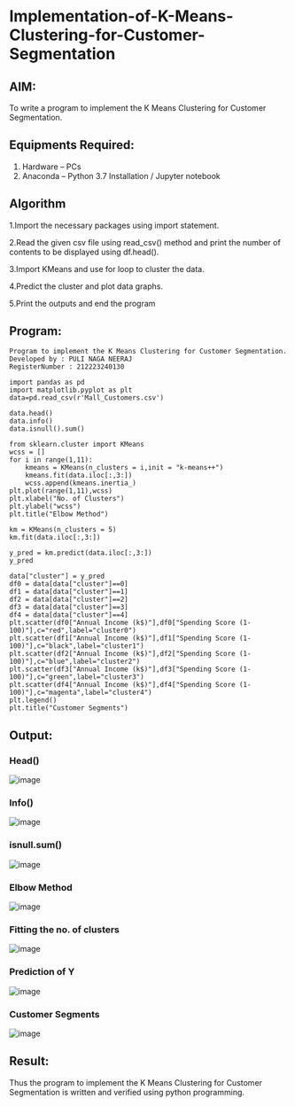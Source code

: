 # Implementation-of-K-Means-Clustering-for-Customer-Segmentation

## AIM:
To write a program to implement the K Means Clustering for Customer Segmentation.

## Equipments Required:
1. Hardware – PCs
2. Anaconda – Python 3.7 Installation / Jupyter notebook

## Algorithm
1.Import the necessary packages using import statement.

2.Read the given csv file using read_csv() method and print the number of contents to be displayed using df.head().

3.Import KMeans and use for loop to cluster the data.

4.Predict the cluster and plot data graphs.

5.Print the outputs and end the program
## Program:
```
Program to implement the K Means Clustering for Customer Segmentation.
Developed by : PULI NAGA NEERAJ
RegisterNumber : 212223240130 
```
```
import pandas as pd
import matplotlib.pyplot as plt
data=pd.read_csv(r'Mall_Customers.csv')

data.head()
data.info()
data.isnull().sum()

from sklearn.cluster import KMeans
wcss = []
for i in range(1,11):
    kmeans = KMeans(n_clusters = i,init = "k-means++")
    kmeans.fit(data.iloc[:,3:])
    wcss.append(kmeans.inertia_)
plt.plot(range(1,11),wcss)
plt.xlabel("No. of Clusters")
plt.ylabel("wcss")
plt.title("Elbow Method")

km = KMeans(n_clusters = 5)
km.fit(data.iloc[:,3:])

y_pred = km.predict(data.iloc[:,3:])
y_pred

data["cluster"] = y_pred
df0 = data[data["cluster"]==0]
df1 = data[data["cluster"]==1]
df2 = data[data["cluster"]==2]
df3 = data[data["cluster"]==3]
df4 = data[data["cluster"]==4]
plt.scatter(df0["Annual Income (k$)"],df0["Spending Score (1-100)"],c="red",label="cluster0")
plt.scatter(df1["Annual Income (k$)"],df1["Spending Score (1-100)"],c="black",label="cluster1")
plt.scatter(df2["Annual Income (k$)"],df2["Spending Score (1-100)"],c="blue",label="cluster2")
plt.scatter(df3["Annual Income (k$)"],df3["Spending Score (1-100)"],c="green",label="cluster3")
plt.scatter(df4["Annual Income (k$)"],df4["Spending Score (1-100)"],c="magenta",label="cluster4")
plt.legend()
plt.title("Customer Segments")
```
## Output:
### Head()
![image](https://github.com/Abburehan/Implementation-of-K-Means-Clustering-for-Customer-Segmentation/assets/138849336/7c884c3f-0e7f-45ff-8145-163228e48127)

### Info()
![image](https://github.com/Abburehan/Implementation-of-K-Means-Clustering-for-Customer-Segmentation/assets/138849336/f86d447a-d2d4-4e5c-88e4-3cd74e18198e)

### isnull.sum()
![image](https://github.com/Abburehan/Implementation-of-K-Means-Clustering-for-Customer-Segmentation/assets/138849336/63ae7533-b9f2-46ad-bd50-6c333a4fa5d0)

### Elbow Method
![image](https://github.com/Abburehan/Implementation-of-K-Means-Clustering-for-Customer-Segmentation/assets/138849336/66266a1c-c893-493b-a5f4-b2f6243fa070)

### Fitting the no. of clusters
![image](https://github.com/Abburehan/Implementation-of-K-Means-Clustering-for-Customer-Segmentation/assets/138849336/a5570fc4-bfad-498e-b97d-f80a85e5e5b8)

### Prediction of Y
![image](https://github.com/Abburehan/Implementation-of-K-Means-Clustering-for-Customer-Segmentation/assets/138849336/e70b8c6a-e5d6-433d-8348-5769b1612a83)

### Customer Segments
![image](https://github.com/Abburehan/Implementation-of-K-Means-Clustering-for-Customer-Segmentation/assets/138849336/a6adf032-80e7-4055-9fac-feaaacba1115)

## Result:
Thus the program to implement the K Means Clustering for Customer Segmentation is written and verified using python programming.
